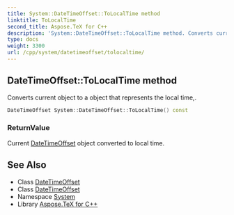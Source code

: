 ```yaml
---
title: System::DateTimeOffset::ToLocalTime method
linktitle: ToLocalTime
second_title: Aspose.TeX for C++
description: 'System::DateTimeOffset::ToLocalTime method. Converts current object to a object that represents the local time, in C++.'
type: docs
weight: 3300
url: /cpp/system/datetimeoffset/tolocaltime/
---
```

## DateTimeOffset::ToLocalTime method


Converts current object to a object that represents the local time,.

```cpp
DateTimeOffset System::DateTimeOffset::ToLocalTime() const
```


### ReturnValue

Current [DateTimeOffset](../) object converted to local time.

## See Also

* Class [DateTimeOffset](../)
* Class [DateTimeOffset](../)
* Namespace [System](../../)
* Library [Aspose.TeX for C++](../../../)
